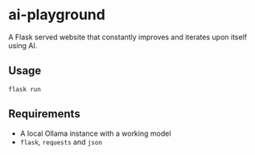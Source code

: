# ai-playground
A Flask served website that constantly improves and iterates upon itself using AI.

## Usage
`flask run`

## Requirements
- A local Ollama instance with a working model
- `flask`, `requests` and `json`